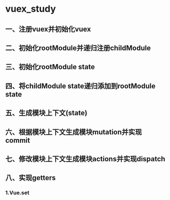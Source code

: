 # vuex_study

## 一、注册vuex并初始化vuex

## 二、初始化rootModule并递归注册childModule

## 三、初始化rootModule state

## 四、将childModule state递归添加到rootModule state

## 五、生成模块上下文(state)

## 六、根据模块上下文生成模块mutation并实现commit

## 七、修改模块上下文生成模块actions并实现dispatch

## 八、实现getters



### 1.Vue.set